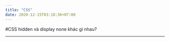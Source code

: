 ```yaml
---
title: "CSS"
date: 2020-12-15T03:18:36+07:00
---
```


#CSS hidden và display none khác gì nhau?

---
